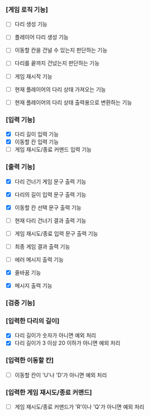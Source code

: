 ### [게임 로직 기능]
- [ ] 다리 생성 기능
- [ ] 플레이어 다리 생성 기능
- [ ] 이동할 칸을 건널 수 있는지 판단하는 기능
- [ ] 다리를 끝까지 건넜는지 판단하는 기능
- [ ] 게임 재시작 기능
- [ ] 현재 플레이어의 다리 상태 가져오는 기능
- [ ] 현재 플레이어의 다리 상태 출력용으로 변환하는 기능


### [입력 기능]
- [x] 다리 길이 입력 기능
- [x] 이동할 칸 입력 기능
- [ ] 게임 재시도/종료 커맨드 입력 기능

### [출력 기능]
- [x] 다리 건너기 게임 문구 출력 기능
- [x] 다리의 길이 입력 문구 출력 기능
- [x] 이동할 칸 선택 문구 출력 기능
- [ ] 현재 다리 건너기 결과 출력 기능
- [ ] 게임 재시도/종료 입력 문구 출력 기능
- [ ] 최종 게임 결과 출력 기능
- [ ] 에러 메시지 출력 기능
- [x] 줄바꿈 기능
- [x] 메시지 출력 기능


### [검증 기능]
### [입력한 다리의 길이]
- [x] 다리 길이가 숫자가 아니면 예외 처리
- [x] 다리 길이가 3 이상 20 이하가 아니면 예외 처리

### [입력한 이동할 칸]
- [ ] 이동할 칸이 'U'나 'D'가 아니면 예외 처리

### [입력한 게임 재시도/종료 커맨드]
- [ ] 게임 재시도/종료 커맨드가 'R'이나 'Q'가 아니면 예외 처리
